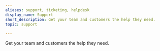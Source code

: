 ```yaml
---
aliases: support, ticketing, helpdesk
display_name: Support
short_description: Get your team and customers the help they need.
topic: support

---
```

Get your team and customers the help they need.
